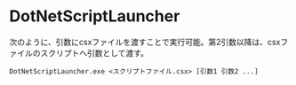 # DotNetScriptLauncher

次のように、引数にcsxファイルを渡すことで実行可能。第2引数以降は、csxファイルのスクリプトへ引数として渡す。

`DotNetScriptLauncher.exe <スクリプトファイル.csx> [引数1 引数2 ...]`

